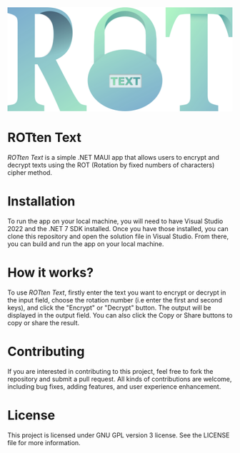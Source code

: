 <img src="https://github.com/Moataz111/ROTten-Text/blob/master/ROTten%20Text/Resources/Splash/svgsplash.svg"/>

# ROTten Text
_ROTten Text_ is a simple .NET MAUI app that allows users to encrypt and decrypt texts using the ROT (Rotation by fixed numbers of characters) cipher method.

# Installation
To run the app on your local machine, you will need to have Visual Studio 2022 and the .NET 7 SDK installed. Once you have those installed, you can clone this repository and open the solution file in Visual Studio. From there, you can build and run the app on your local machine.

# How it works?
To use _ROTten Text_, firstly enter the text you want to encrypt or decrypt in the input field, choose the rotation number (i.e enter the first and second keys), and click the "Encrypt" or "Decrypt" button. The output will be displayed in the output field. You can also click the Copy or Share buttons to copy or share the result.

# Contributing
If you are interested in contributing to this project, feel free to fork the repository and submit a pull request. All kinds of contributions are welcome, including bug fixes, adding features, and user experience enhancement.

# License
This project is licensed under GNU GPL version 3 license. See the LICENSE file for more information.
